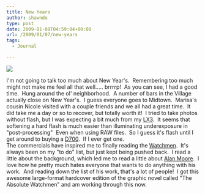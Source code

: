 ```yaml
---
title: New Years
author: shawndo
type: post
date: 2009-01-08T04:59:04+00:00
url: /2009/01/07/new-years
tags:
  - Journal

---
```

![](/images/2009/01/new-years-2009.jpg)

I'm not going to talk too much about New Year's.  Remembering too much might not make me feel all that well..... brrrrp!  As you can see, I had a good time.  Hung around the ol' neighborhood.  A number of bars in the Village actually close on New Year's.  I guess everyone goes to Midtown.  Marisa's cousin Nicole visited with a couple friends and we all had a great time.  It did take me a day or so to recover, but totally worth it!  I tried to take photos without flash, but I was expecting a bit much from my [LX3][4].  It seems that softening a hard flash is much easier than illuminating underexposure in "post-processing"  Even when using RAW files.  So I guess it's flash until I get around to buying a [D700][1].  If I ever get one.  
The commercials have inspired me to finally reading the [Watchmen][2].  It's always been on my "to do" list, but just kept being pushed back.  I read a little about the background, which led me to read a little about [Alan Moore][3].  I love how he pretty much hates everyone that wants to do anything with his work.  And reading down the list of his work, that's a lot of people!  I got this awesome large-format hardcover edition of the graphic novel called "The Absolute Watchmen" and am working through this now.

 [1]: http://www.dpreview.com/reviews/nikond700/
 [2]: http://en.wikipedia.org/wiki/Watchmen
 [3]: http://en.wikipedia.org/wiki/Alan_Moore
 [4]: http://www.dpreview.com/reviews/panasonicdmclx3